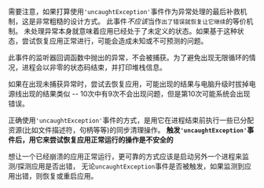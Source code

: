 
需要注意，如果打算使用`'uncaughtException'`事件作为异常处理的最后补救机制，这是非常粗糙的设计方式。
此事件*不应该*当作`出了错误就恢复让它继续`的等价机制。
未处理异常本身就意味着应用已经处于了未定义的状态。如果基于这种状态，尝试恢复应用正常进行，可能会造成未知或不可预测的问题。

此事件的监听器回调函数中抛出的异常，不会被捕获。为了避免出现无限循环的情况，进程会以非零的状态码结束，并打印堆栈信息。

如果在出现未捕获异常时，尝试去恢复应用，可能出现的结果与电脑升级时拔掉电源线出现的结果类似 -- 10次中有9次不会出现问题，但是第10次可能系统会出现错误。

正确使用`'uncaughtException'`事件的方式，是用它在进程结束前执行一些已分配资源(比如文件描述符，句柄等等)的同步清理操作。
**触发`'uncaughtException'`事件后，用它来尝试恢复应用正常运行的操作是不安全的**

想让一个已经崩溃的应用正常运行，更可靠的方式应该是启动另外一个进程来监测/探测应用是否出错，
无论`uncaughtException`事件是否被触发，如果监测到应用出错，则恢复或重启应用。

